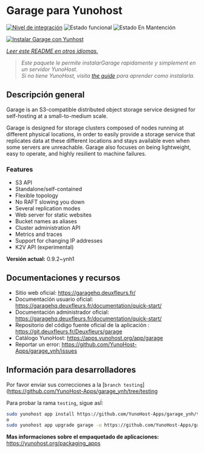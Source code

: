 <!--
Este archivo README esta generado automaticamente<https://github.com/YunoHost/apps/tree/master/tools/readme_generator>
No se debe editar a mano.
-->

# Garage para Yunohost

[![Nivel de integración](https://dash.yunohost.org/integration/garage.svg)](https://dash.yunohost.org/appci/app/garage) ![Estado funcional](https://ci-apps.yunohost.org/ci/badges/garage.status.svg) ![Estado En Mantención](https://ci-apps.yunohost.org/ci/badges/garage.maintain.svg)

[![Instalar Garage con Yunhost](https://install-app.yunohost.org/install-with-yunohost.svg)](https://install-app.yunohost.org/?app=garage)

*[Leer este README en otros idiomas.](./ALL_README.md)*

> *Este paquete le permite instalarGarage rapidamente y simplement en un servidor YunoHost.*  
> *Si no tiene YunoHost, visita [the guide](https://yunohost.org/install) para aprender como instalarla.*

## Descripción general

Garage is an S3-compatible distributed object storage service designed for self-hosting at a small-to-medium scale.

Garage is designed for storage clusters composed of nodes running at different physical locations, in order to easily provide a storage service that replicates data at these different locations and stays available even when some servers are unreachable. Garage also focuses on being lightweight, easy to operate, and highly resilient to machine failures.

### Features

- S3 API
- Standalone/self-contained
- Flexible topology
- No RAFT slowing you down
- Several replication modes
- Web server for static websites
- Bucket names as aliases
- Cluster administration API
- Metrics and traces
- Support for changing IP addresses
- K2V API (experimental)


**Versión actual:** 0.9.2~ynh1
## Documentaciones y recursos

- Sitio web oficial: <https://garagehq.deuxfleurs.fr/>
- Documentación usuario oficial: <https://garagehq.deuxfleurs.fr/documentation/quick-start/>
- Documentación administrador oficial: <https://garagehq.deuxfleurs.fr/documentation/quick-start/>
- Repositorio del código fuente oficial de la aplicación : <https://git.deuxfleurs.fr/Deuxfleurs/garage>
- Catálogo YunoHost: <https://apps.yunohost.org/app/garage>
- Reportar un error: <https://github.com/YunoHost-Apps/garage_ynh/issues>

## Información para desarrolladores

Por favor enviar sus correcciones a la [`branch testing`](https://github.com/YunoHost-Apps/garage_ynh/tree/testing

Para probar la rama `testing`, sigue asÍ:

```bash
sudo yunohost app install https://github.com/YunoHost-Apps/garage_ynh/tree/testing --debug
o
sudo yunohost app upgrade garage -u https://github.com/YunoHost-Apps/garage_ynh/tree/testing --debug
```

**Mas informaciones sobre el empaquetado de aplicaciones:** <https://yunohost.org/packaging_apps>
